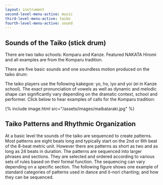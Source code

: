 ```yaml
---
layout: instrument
second-level-menu-active: music
third-level-menu-active: taiko
fourth-level-menu-active: sound
---
```


<main class="page-content">
  <div class="text-container">
    <h2>Sounds of the Taiko (stick drum)</h2>
    <p>There are two taiko schools: Komparu and Kanze. Featured NAKATA Hiromi and all examples are from the Komparu tradition.</p>
    <p>There are five basic sounds and one soundless motion produced on the taiko drum:</p>
    <p>The taiko players use the following kakegoe: yo, ho, iyo and yoi (ei in Kanze school). The exact pronunciation of vowels as well as dynamic and melodic shape can significantly vary depending on the dramatic context, school and performer. Click below to hear examples of calls for the Komparu tradition:</p>
  </div>

  {% include image.html src="/assets/images/maibataraki.jpg" %}

  <div class="text-container">
    <h2>Taiko Patterns and Rhythmic Organization</h2>
    <p>At a basic level the sounds of the taiko are sequenced to create patterns. Most patterns are eight beats long and typically start on the 2nd or 6th beat of the 8-beat metric unit. However there are patterns as short as two and as long as 24 beats in duration. The patterns are sequenced into larger phrases and sections. They are selected and ordered according to various sets of rules based on their formal function. The sequencing can vary depending on a specific section. The following figure shows one example of standard categories of patterns used in dance and ô-nori chanting; and how they can be sequenced.</p>
  </div>
</main>


